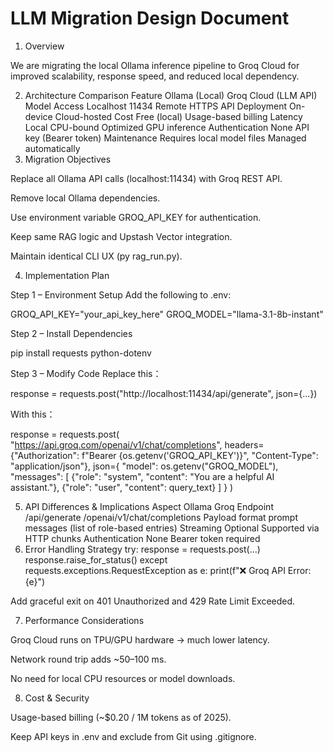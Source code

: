 # LLM Migration Design Document
1. Overview

We are migrating the local Ollama inference pipeline to Groq Cloud for improved scalability, response speed, and reduced local dependency.

2. Architecture Comparison
Feature	Ollama (Local)	Groq Cloud (LLM API)
Model Access	Localhost 11434	Remote HTTPS API
Deployment	On-device	Cloud-hosted
Cost	Free (local)	Usage-based billing
Latency	Local CPU-bound	Optimized GPU inference
Authentication	None	API key (Bearer token)
Maintenance	Requires local model files	Managed automatically
3. Migration Objectives

Replace all Ollama API calls (localhost:11434) with Groq REST API.

Remove local Ollama dependencies.

Use environment variable GROQ_API_KEY for authentication.

Keep same RAG logic and Upstash Vector integration.

Maintain identical CLI UX (py rag_run.py).

4. Implementation Plan

Step 1 – Environment Setup
Add the following to .env:

GROQ_API_KEY="your_api_key_here"
GROQ_MODEL="llama-3.1-8b-instant"


Step 2 – Install Dependencies

pip install requests python-dotenv


Step 3 – Modify Code
Replace this：

response = requests.post("http://localhost:11434/api/generate", json={...})


With this：

response = requests.post(
  "https://api.groq.com/openai/v1/chat/completions",
  headers={"Authorization": f"Bearer {os.getenv('GROQ_API_KEY')}", "Content-Type": "application/json"},
  json={
    "model": os.getenv("GROQ_MODEL"),
    "messages": [
      {"role": "system", "content": "You are a helpful AI assistant."},
      {"role": "user", "content": query_text}
    ]
  }
)

5. API Differences & Implications
Aspect	Ollama	Groq
Endpoint	/api/generate	/openai/v1/chat/completions
Payload format	prompt	messages (list of role-based entries)
Streaming	Optional	Supported via HTTP chunks
Authentication	None	Bearer token required
6. Error Handling Strategy
try:
  response = requests.post(...)
  response.raise_for_status()
except requests.exceptions.RequestException as e:
  print(f"❌ Groq API Error: {e}")


Add graceful exit on 401 Unauthorized and 429 Rate Limit Exceeded.

7. Performance Considerations

Groq Cloud runs on TPU/GPU hardware → much lower latency.

Network round trip adds ~50–100 ms.

No need for local CPU resources or model downloads.

8. Cost & Security

Usage-based billing (~$0.20 / 1M tokens as of 2025).

Keep API keys in .env and exclude from Git using .gitignore.